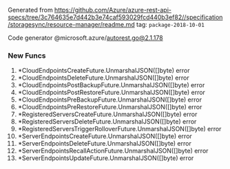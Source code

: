 Generated from https://github.com/Azure/azure-rest-api-specs/tree/3c764635e7d442b3e74caf593029fcd440b3ef82//specification/storagesync/resource-manager/readme.md tag: `package-2018-10-01`

Code generator @microsoft.azure/autorest.go@2.1.178


### New Funcs

1. *CloudEndpointsCreateFuture.UnmarshalJSON([]byte) error
1. *CloudEndpointsDeleteFuture.UnmarshalJSON([]byte) error
1. *CloudEndpointsPostBackupFuture.UnmarshalJSON([]byte) error
1. *CloudEndpointsPostRestoreFuture.UnmarshalJSON([]byte) error
1. *CloudEndpointsPreBackupFuture.UnmarshalJSON([]byte) error
1. *CloudEndpointsPreRestoreFuture.UnmarshalJSON([]byte) error
1. *RegisteredServersCreateFuture.UnmarshalJSON([]byte) error
1. *RegisteredServersDeleteFuture.UnmarshalJSON([]byte) error
1. *RegisteredServersTriggerRolloverFuture.UnmarshalJSON([]byte) error
1. *ServerEndpointsCreateFuture.UnmarshalJSON([]byte) error
1. *ServerEndpointsDeleteFuture.UnmarshalJSON([]byte) error
1. *ServerEndpointsRecallActionFuture.UnmarshalJSON([]byte) error
1. *ServerEndpointsUpdateFuture.UnmarshalJSON([]byte) error
